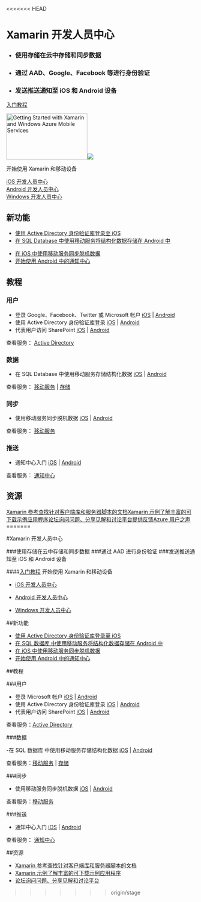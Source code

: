 <<<<<<< HEAD
<div>
  <h1>Xamarin 开发人员中心</h1>
  <div>
    <ul>
      <li>
        <h3>使用存储在云中存储和同步数据</h3>
      </li>
      <li>
        <h3>通过 AAD、Google、Facebook 等进行身份验证</h3>
      </li>
      <li>
        <h3>发送推送通知至 iOS 和 Android 设备</h3>
      </li>
    </ul>
    <p><a href="http://azure.microsoft.com/zh-cn/documentation/articles/partner-xamarin-mobile-services-ios-get-started/" ms.pgarea="content" ms.cmpgrp="body" ms.cmptyp="button" ms.cmpnm="入门教程" ms.title="" km.title="" ms.interactiontype="22">入门教程</a></p>
  </div>
  <div><a href="http://azure.microsoft.com/zh-cn/documentation/videos/getting-started-with-xamarin-and-mobile-services/" data-control="" data-expanding="false" data-ch9="http://channel9.msdn.com/Series/Windows-Azure-Mobile-Services/Getting-Started-with-Xamarin-and-Windows-Azure-Mobile-Services/player/" data-caption="zh-cn" ms.pgarea="content" ms.cmpgrp="body" ms.cmptyp="video" ms.cmpnm="07-19-2013 10 min, 05 sec" ms.title="Getting Started with Xamarin and Windows Azure Mobile Services" km.title="Getting Started with Xamarin and Windows Azure Mobile Services" ms.interactiontype="1"><img src="http://video.ch9.ms/ch9/c7ba/4d4ff8db-8198-4465-8431-7cc00597c7ba/GettingStartedWithXamarinAndMobileServices_512.jpg" alt="Getting Started with Xamarin and Windows Azure Mobile Services" data-control="thumbnail" height="122" width="216"><img src="http://acom.azurecomcdn.net/80C57D/cdn/images/cvt-2033c2e7d39044eb77e5fe971ce2f3c80db5c52b/icon/VideoPlay.svg"></a>
    <p>开始使用 Xamarin 和移动设备</p>
  </div>
</div>
<div>
  <div><a href="http://azure.microsoft.com/zh-cn/develop/mobile/ios" ms.pgarea="content" ms.cmpgrp="body" ms.cmptyp="link" ms.cmpnm="iOS 开发人员中心" ms.title="" km.title="" ms.interactiontype="1">iOS 开发人员中心</a></div>
  <div><a href="http://azure.microsoft.com/zh-cn/develop/mobile/android" ms.pgarea="content" ms.cmpgrp="body" ms.cmptyp="link" ms.cmpnm="Android 开发人员中心" ms.title="" km.title="" ms.interactiontype="1">Android 开发人员中心</a></div>
  <div><a href="http://azure.microsoft.com/zh-cn/develop/mobile/windows" ms.pgarea="content" ms.cmpgrp="body" ms.cmptyp="link" ms.cmpnm="Windows 开发人员中心" ms.title="" km.title="" ms.interactiontype="1">Windows 开发人员中心</a></div>
</div>
<div>
  <h2>新功能</h2>
  <div>
    <ul>
      <li><a href="http://azure.microsoft.com/zh-cn/documentation/articles/mobile-services-dotnet-backend-xamarin-ios-adal-sso-authentication/" ms.pgarea="content" ms.cmpgrp="body" ms.cmptyp="link list link" ms.cmpnm=" | 使用 Active Directory 身份验证库登录至 iOS" ms.title="" km.title="" ms.interactiontype="1" ms.index="0">使用 Active Directory 身份验证库登录至 iOS</a></li>
      <li><a href="http://azure.microsoft.com/zh-cn/documentation/articles/partner-xamarin-mobile-services-android-get-started-data/" ms.pgarea="content" ms.cmpgrp="body" ms.cmptyp="link list link" ms.cmpnm=" | 在 SQL Database 中使用移动服务将结构化数据存储在 Android 中" ms.title="" km.title="" ms.interactiontype="1" ms.index="1">在 SQL Database 中使用移动服务将结构化数据存储在 Android 中</a></li>
    </ul>
  </div>
  <div>
    <ul>
      <li><a href="http://azure.microsoft.com/zh-cn/documentation/articles/mobile-services-xamarin-ios-get-started-offline-data/" ms.pgarea="content" ms.cmpgrp="body" ms.cmptyp="link list link" ms.cmpnm=" | 在 iOS 中使用移动服务同步脱机数据" ms.title="" km.title="" ms.interactiontype="1" ms.index="0">在 iOS 中使用移动服务同步脱机数据</a></li>
      <li><a href="http://azure.microsoft.com/zh-cn/documentation/articles/partner-xamarin-notification-hubs-android-get-started/" ms.pgarea="content" ms.cmpgrp="body" ms.cmptyp="link list link" ms.cmpnm=" | 开始使用 Android 中的通知中心" ms.title="" km.title="" ms.interactiontype="1" ms.index="1">开始使用 Android 中的通知中心</a></li>
    </ul>
  </div>
</div>
<div>
  <h2>教程</h2>
</div>
<div>
  <div>
    <h3 data-jumpto-stop="true">用户</h3>
  </div>
  <div>
    <ul>
      <li>登录 Google、Facebook、Twitter 或 Microsoft 帐户 <a href="http://azure.microsoft.com/zh-cn/documentation/articles/partner-xamarin-mobile-services-ios-get-started-users/" ms.pgarea="content" ms.cmpgrp="body" ms.cmptyp="link list link" ms.cmpnm=" | iOS" ms.title="" km.title="" ms.interactiontype="1" ms.index="0">iOS</a> | <a href="http://azure.microsoft.com/zh-cn/documentation/articles/partner-xamarin-mobile-services-android-get-started-users/" ms.pgarea="content" ms.cmpgrp="body" ms.cmptyp="link list link" ms.cmpnm=" | iOS" ms.title="" km.title="" ms.interactiontype="1" ms.index="0">Android</a></li>
      <li>使用 Active Directory 身份验证库登录 <a href="http://azure.microsoft.com/zh-cn/documentation/articles/mobile-services-dotnet-backend-xamarin-ios-adal-sso-authentication/" ms.pgarea="content" ms.cmpgrp="body" ms.cmptyp="link list link" ms.cmpnm=" | iOS" ms.title="" km.title="" ms.interactiontype="1" ms.index="1">iOS</a> | <a href="https://github.com/AzureADSamples/NativeClient-Xamarin-Android" ms.pgarea="content" ms.cmpgrp="body" ms.cmptyp="link list link" ms.cmpnm=" | iOS" ms.title="" km.title="" ms.interactiontype="1" ms.index="1">Android</a></li>
      <li>代表用户访问 SharePoint <a href="http://azure.microsoft.com/zh-cn/documentation/articles/mobile-services-dotnet-backend-calling-sharepoint-on-behalf-of-user/" ms.pgarea="content" ms.cmpgrp="body" ms.cmptyp="link list link" ms.cmpnm=" | iOS" ms.title="" km.title="" ms.interactiontype="1" ms.index="2">iOS</a> | <a href="http://azure.microsoft.com/zh-cn/documentation/articles/mobile-services-dotnet-backend-calling-sharepoint-on-behalf-of-user/" ms.pgarea="content" ms.cmpgrp="body" ms.cmptyp="link list link" ms.cmpnm=" | iOS" ms.title="" km.title="" ms.interactiontype="1" ms.index="2">Android</a></li>
    </ul>
    <p>查看服务： <a href="https://github.com/AzureAD" ms.pgarea="content" ms.cmpgrp="body" ms.cmptyp="link" ms.cmpnm="Active Directory" ms.title="" km.title="" ms.interactiontype="1">Active Directory</a></p>
  </div>
</div>
<div>
  <div>
    <h3 data-jumpto-stop="true">数据</h3>
  </div>
  <div>
    <ul>
      <li>在 SQL Database 中使用移动服务存储结构化数据 <a href="http://azure.microsoft.com/zh-cn/documentation/articles/partner-xamarin-mobile-services-ios-get-started-data/" ms.pgarea="content" ms.cmpgrp="body" ms.cmptyp="link list link" ms.cmpnm=" | iOS" ms.title="" km.title="" ms.interactiontype="1" ms.index="0">iOS</a> | <a href="http://azure.microsoft.com/zh-cn/documentation/articles/partner-xamarin-mobile-services-android-get-started-data/" ms.pgarea="content" ms.cmpgrp="body" ms.cmptyp="link list link" ms.cmpnm=" | iOS" ms.title="" km.title="" ms.interactiontype="1" ms.index="0">Android</a></li>
    </ul>
    <p>查看服务： <a href="http://azure.microsoft.com/zh-cn/documentation/services/mobile-services/" ms.pgarea="content" ms.cmpgrp="body" ms.cmptyp="link" ms.cmpnm="移动服务" ms.title="" km.title="" ms.interactiontype="1">移动服务</a> | <a href="http://azure.microsoft.com/zh-cn/documentation/services/storage/" ms.pgarea="content" ms.cmpgrp="body" ms.cmptyp="link" ms.cmpnm="存储" ms.title="" km.title="" ms.interactiontype="1">存储</a></p>
  </div>
</div>
<div>
  <div>
    <h3 data-jumpto-stop="true">同步</h3>
  </div>
  <div>
    <ul>
      <li>使用移动服务同步脱机数据 <a href="http://azure.microsoft.com/zh-cn/documentation/articles/mobile-services-xamarin-ios-get-started-offline-data/" ms.pgarea="content" ms.cmpgrp="body" ms.cmptyp="link list link" ms.cmpnm=" | iOS" ms.title="" km.title="" ms.interactiontype="1" ms.index="0">iOS</a> | <a href="http://azure.microsoft.com/zh-cn/documentation/articles/mobile-services-xamarin-android-get-started-offline-data/" ms.pgarea="content" ms.cmpgrp="body" ms.cmptyp="link list link" ms.cmpnm=" | iOS" ms.title="" km.title="" ms.interactiontype="1" ms.index="0">Android</a></li>
    </ul>
    <p>查看服务： <a href="http://azure.microsoft.com/zh-cn/documentation/services/mobile-services/" ms.pgarea="content" ms.cmpgrp="body" ms.cmptyp="link" ms.cmpnm="移动服务" ms.title="" km.title="" ms.interactiontype="1">移动服务</a></p>
  </div>
</div>
<div>
  <div>
    <h3 data-jumpto-stop="true">推送</h3>
  </div>
  <div>
    <ul>
      <li>通知中心入门 <a href="http://azure.microsoft.com/zh-cn/documentation/articles/partner-xamarin-notification-hubs-ios-get-started/" ms.pgarea="content" ms.cmpgrp="body" ms.cmptyp="link list link" ms.cmpnm=" | iOS" ms.title="" km.title="" ms.interactiontype="1" ms.index="0">iOS</a> | <a href="http://azure.microsoft.com/zh-cn/documentation/articles/partner-xamarin-notification-hubs-android-get-started/" ms.pgarea="content" ms.cmpgrp="body" ms.cmptyp="link list link" ms.cmpnm=" | iOS" ms.title="" km.title="" ms.interactiontype="1" ms.index="0">Android</a></li>
    </ul>
    <p>查看服务： <a href="http://azure.microsoft.com/zh-cn/documentation/services/notification-hubs/" ms.pgarea="content" ms.cmpgrp="body" ms.cmptyp="link" ms.cmpnm="通知中心" ms.title="" km.title="" ms.interactiontype="1">通知中心</a></p>
  </div>
</div>
<div>
  <h2 data-jumpto-stop="true">资源</h2>
  <div><a href="http://developer.xamarin.com/guides/cross-platform/azure/mobile-services/" ms.pgarea="content" ms.cmpgrp="body" ms.cmptyp="resource block link" ms.cmpnm="Xamarin 参考 查找针对客户端库和服务器脚本的文档" ms.title="" km.title="" ms.interactiontype="1">Xamarin 参考查找针对客户端库和服务器脚本的文档</a><a href="http://developer.xamarin.com/guides/cross-platform/azure/mobile-services/" ms.pgarea="content" ms.cmpgrp="body" ms.cmptyp="resource block link" ms.cmpnm="Xamarin 示例 了解丰富的可下载示例应用程序" ms.title="" km.title="" ms.interactiontype="1">Xamarin 示例了解丰富的可下载示例应用程序</a><a href="https://social.msdn.microsoft.com/Forums/azure/en-US/home?category=windowsazureplatform%2Cwindowsazureplatformctp%2Cwindowsazure&forum=azurescheduler%2CTFService%2Cazureapimgmt%2Chypervrecovmgr%2Cazuresearch%2Cazurecache%2Cwindowsazurewebsitespreview%2Cwindowsazureactiveauthentication%2Cnotificationhubs%2Cwindowsazurepurchasing%2Cservbus%2Cwindowsazurepack%2Chdinsight%2Cssdsgetstarted%2Cazureautomation%2CWindowsAzureAD%2Cwindowsazuredata%2CDataMarket%2Cwindowsazuremanagement%2Cwindowsazuredevelopment%2CWAVirtualMachinesforWindows%2Cazurebiztalksvcs%2Cwindowsazureonlinebackup%2Cazuremobile%2Cazurescripting%2CWAVirtualMachinesVirtualNetwork%2CAzureDocumentDB%2CMediaServices%2CAzureRemoteApp%2CWAVirtualMachinesforLinux%2Cwavirtualmachinesforbiztalkserver%2Cappfabricctp%2Csocialanalytics%2CMachineLearning%2Cazurescheduler%2CTFService%2Cazureapimgmt%2Chypervrecovmgr%2CAzureDataFactory%2Cazuresearch%2Cazurecache%2Cwindowsazurewebsitespreview%2Cwindowsazureactiveauthentication%2Cazurebatch%2Cnotificationhubs%2Cwindowsazurepurchasing%2Cservbus%2Cwindowsazurepack%2Chdinsight%2Cssdsgetstarted%2Cazureautomation%2CWindowsAzureAD%2Cwindowsazuredata%2CDataMarket%2Cwindowsazuremanagement%2Cwindowsazuredevelopment%2CWAVirtualMachinesforWindows%2Cazurebiztalksvcs%2Cwindowsazureonlinebackup%2Cazuremobile%2Cazurescripting%2CWAVirtualMachinesVirtualNetwork%2CAzureStreamAnalytics%2CAzureDocumentDB%2CMediaServices%2CAzureRemoteApp%2CWAVirtualMachinesforLinux%2Cwavirtualmachinesforbiztalkserver%2Cappfabricctp%2Csocialanalytics%2CMachineLearning&filter=alltypes&sort=relevancedesc&brandIgnore=True&filter=alltypes&searchTerm=xamarin" ms.pgarea="content" ms.cmpgrp="body" ms.cmptyp="resource block link" ms.cmpnm="论坛 询问问题、分享见解和讨论平台" ms.title="" km.title="" ms.interactiontype="1">论坛询问问题、分享见解和讨论平台</a><a href="http://azure.microsoft.com/zh-cn/develop/mobile/xamarin/#" data-forum="216254" ms.pgarea="content" ms.cmpgrp="body" ms.cmptyp="resource block link" ms.cmpnm="提供反馈 Azure 用户之声" ms.title="" km.title="" ms.interactiontype="1">提供反馈Azure 用户之声</a></div>
</div>
=======
<properties pageTitle="移动服务-xamarin - Azure 微软云" metakeywords="" description="" services="" documentationCenter="xamarin" authors="" manager="Tiffena" editor="EricChen"/>
  
<tags ms.service="mobile-service" ms.date="03/04/2015" wacn.date="04/11/2015"/>



#Xamarin 开发人员中心

###使用存储在云中存储和同步数据
###通过 AAD 进行身份验证
###发送推送通知至 iOS 和 Android 设备

####[入门教程](/documentation/articles/partner-xamarin-mobile-services-ios-get-started/)
开始使用 Xamarin 和移动设备

- [iOS 开发人员中心](/develop/mobile/ios)

- [Android 开发人员中心](/develop/mobile/android)

- [Windows 开发人员中心](/develop/mobile/windows)

##新功能

- [使用 Active Directory 身份验证库登录至 iOS](/documentation/articles/mobile-services-dotnet-backend-xamarin-ios-adal-sso-authentication/)
- [在 SQL 数据库 中使用移动服务将结构化数据存储在 Android 中](/documentation/articles/partner-xamarin-mobile-services-android-get-started-data/)
- [在 iOS 中使用移动服务同步脱机数据](/documentation/articles/mobile-services-xamarin-ios-get-started-offline-data/)
- [开始使用 Android 中的通知中心](/documentation/articles/partner-xamarin-notification-hubs-android-get-started/)

##教程

###用户

- 登录 Microsoft 帐户 [iOS](/documentation/articles/partner-xamarin-mobile-services-ios-get-started-users/) | [Android](/documentation/articles/partner-xamarin-mobile-services-android-get-started-users/)
- 使用 Active Directory 身份验证库登录 [iOS](/documentation/articles/mobile-services-dotnet-backend-xamarin-ios-adal-sso-authentication/) | [Android](https://github.com/AzureADSamples/NativeClient-Xamarin-Android)
- 代表用户访问 SharePoint [iOS](/documentation/articles/mobile-services-dotnet-backend-calling-sharepoint-on-behalf-of-user/) | [Android](/documentation/articles/mobile-services-dotnet-backend-calling-sharepoint-on-behalf-of-user/)

查看服务：[Active Directory](https://github.com/AzureAD)

###数据

-在 SQL 数据库 中使用移动服务存储结构化数据 [iOS](/documentation/articles/partner-xamarin-mobile-services-ios-get-started-data/) | [Android](/documentation/articles/partner-xamarin-mobile-services-android-get-started-data/)

查看服务：[移动服务](/documentation/services/mobile-services/) | [存储](/documentation/services/storage/)

###同步

- 使用移动服务同步脱机数据 [iOS](/documentation/articles/mobile-services-xamarin-ios-get-started-offline-data/) | [Android](/documentation/articles/mobile-services-xamarin-android-get-started-offline-data/)

查看服务：[移动服务](/documentation/services/mobile-services/)

###推送

- 通知中心入门 [iOS](/documentation/articles/partner-xamarin-notification-hubs-ios-get-started/) | [Android](/documentation/articles/partner-xamarin-notification-hubs-android-get-started/)

查看服务： [通知中心](/documentation/services/notification-hubs/)

##资源
- [Xamarin 参考查找针对客户端库和服务器脚本的文档](http://developer.xamarin.com/guides/cross-platform/azure/mobile-services/)
- [Xamarin 示例了解丰富的可下载示例应用程序](http://developer.xamarin.com/guides/cross-platform/azure/mobile-services/)
- [论坛询问问题、分享见解和讨论平台](https://social.msdn.microsoft.com/Forums/zh-CN/home?forum=windowsazurezhchs)

>>>>>>> origin/stage
